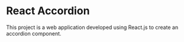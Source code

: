 # React Accordion
This project is a web application developed using React.js to create an accordion component. 
